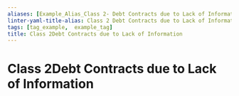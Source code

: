 ```yaml
---
aliases: [Example_Alias_Class 2- Debt Contracts due to Lack of Information,  Class 2 Debt Contracts due to Lack of Information,  Alias_19_Class 2- Debt Contracts due to Lack of Information.md]
linter-yaml-title-alias: Class 2 Debt Contracts due to Lack of Information
tags: [tag_example,  example_tag]
title: Class 2Debt Contracts due to Lack of Information
---
```


# Class 2Debt Contracts due to Lack of Information

